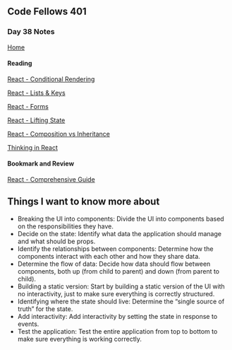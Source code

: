 ## Code Fellows 401

### Day 38 Notes

[Home](../README.md)

#### Reading

[React - Conditional Rendering](https://reactjs.org/docs/conditional-rendering.html)

[React - Lists & Keys](https://reactjs.org/docs/lists-and-keys.html)

[React - Forms](https://reactjs.org/docs/forms.html)

[React - Lifting State](https://reactjs.org/docs/lifting-state-up.html)

[React - Composition vs Inheritance](https://reactjs.org/docs/composition-vs-inheritance.html)

[Thinking in React](https://reactjs.org/docs/thinking-in-react.html)

#### Bookmark and Review

[React - Comprehensive Guide](https://tylermcginnis.com/reactjs-tutorial-a-comprehensive-guide-to-building-apps-with-react/)

## Things I want to know more about

* Breaking the UI into components: Divide the UI into components based on the responsibilities they have.
* Decide on the state: Identify what data the application should manage and what should be props.
* Identify the relationships between components: Determine how the components interact with each other and how they share data.
* Determine the flow of data: Decide how data should flow between components, both up (from child to parent) and down (from parent to child).
* Building a static version: Start by building a static version of the UI with no interactivity, just to make sure everything is correctly structured.
* Identifying where the state should live: Determine the “single source of truth” for the state.
* Add interactivity: Add interactivity by setting the state in response to events.
* Test the application: Test the entire application from top to bottom to make sure everything is working correctly.
